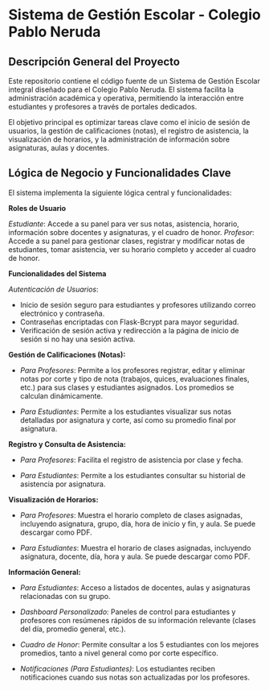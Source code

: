 #  Sistema de Gestión Escolar - Colegio Pablo Neruda
## Descripción General del Proyecto
Este repositorio contiene el código fuente de un Sistema de Gestión Escolar integral diseñado para el Colegio Pablo Neruda. El sistema facilita la administración académica y operativa, permitiendo la interacción entre estudiantes y profesores a través de portales dedicados.

El objetivo principal es optimizar tareas clave como el inicio de sesión de usuarios, la gestión de calificaciones (notas), el registro de asistencia, la visualización de horarios, y la administración de información sobre asignaturas, aulas y docentes.

## Lógica de Negocio y Funcionalidades Clave 
El sistema implementa la siguiente lógica central y funcionalidades:

**Roles de Usuario**

*Estudiante*: Accede a su panel para ver sus notas, asistencia, horario, información sobre docentes y asignaturas, y el cuadro de honor.
*Profesor*: Accede a su panel para gestionar clases, registrar y modificar notas de estudiantes, tomar asistencia, ver su horario completo y acceder al cuadro de honor.

**Funcionalidades del Sistema**

*Autenticación de Usuarios*:
* Inicio de sesión seguro para estudiantes y profesores utilizando correo electrónico y contraseña.
* Contraseñas encriptadas con Flask-Bcrypt para mayor seguridad.
* Verificación de sesión activa y redirección a la página de inicio de sesión si no hay una sesión activa.

**Gestión de Calificaciones (Notas):**

* *Para Profesores*: Permite a los profesores registrar, editar y eliminar notas por corte y tipo de nota (trabajos, quices, evaluaciones finales, etc.) para sus clases y estudiantes asignados. Los promedios se calculan dinámicamente.

* *Para Estudiantes*: Permite a los estudiantes visualizar sus notas detalladas por asignatura y corte, así como su promedio final por asignatura.

**Registro y Consulta de Asistencia:**

* *Para Profesores*: Facilita el registro de asistencia por clase y fecha.

* *Para Estudiantes*: Permite a los estudiantes consultar su historial de asistencia por asignatura.

**Visualización de Horarios:**

* *Para Profesores*: Muestra el horario completo de clases asignadas, incluyendo asignatura, grupo, día, hora de inicio y fin, y aula. Se puede descargar como PDF.

* *Para Estudiantes*: Muestra el horario de clases asignadas, incluyendo asignatura, docente, día, hora y aula. Se puede descargar como PDF.

**Información General:**

* *Para Estudiantes*: Acceso a listados de docentes, aulas y asignaturas relacionadas con su grupo.

* *Dashboard Personalizado*: Paneles de control para estudiantes y profesores con resúmenes rápidos de su información relevante (clases del día, promedio general, etc.).

* *Cuadro de Honor*: Permite consultar a los 5 estudiantes con los mejores promedios, tanto a nivel general como por corte específico.

* *Notificaciones (Para Estudiantes)*: Los estudiantes reciben notificaciones cuando sus notas son actualizadas por los profesores.
